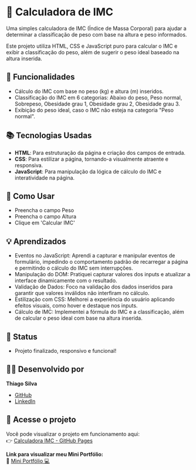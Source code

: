 # 🧮 Calculadora de IMC

Uma simples calculadora de IMC (Índice de Massa Corporal) para ajudar a determinar a classificação de peso com base na altura e peso informados.

Este projeto utiliza HTML, CSS e JavaScript puro para calcular o IMC e exibir a classificação do peso, além de sugerir o peso ideal baseado na altura inserida.

## 🧩 Funcionalidades

- Cálculo do IMC com base no peso (kg) e altura (m) inseridos.
- Classificação do IMC em 6 categorias: Abaixo do peso, Peso normal, Sobrepeso, Obesidade grau 1, Obesidade grau 2, Obesidade grau 3.
- Exibição do peso ideal, caso o IMC não esteja na categoria "Peso normal".

## 📚 Tecnologias Usadas

- **HTML**: Para estruturação da página e criação dos campos de entrada.
- **CSS**: Para estilizar a página, tornando-a visualmente atraente e responsiva.
- **JavaScript**: Para manipulação da lógica de cálculo do IMC e interatividade na página.

## 🚀 Como Usar
- Preencha o campo Peso
- Preencha o campo Altura
- Clique em 'Calcular IMC'

## 💡 Aprendizados
- Eventos no JavaScript: Aprendi a capturar e manipular eventos de formulário, impedindo o comportamento padrão de recarregar a página e permitindo o cálculo do IMC sem interrupções.
- Manipulação do DOM: Pratiquei capturar valores dos inputs e atualizar a interface dinamicamente com o resultado.
- Validação de Dados: Foco na validação dos dados inseridos para garantir que valores inválidos não interfiram no cálculo.
- Estilização com CSS: Melhorei a experiência do usuário aplicando efeitos visuais, como hover e destaque nos inputs.
- Cálculo de IMC: Implementei a fórmula do IMC e a classificação, além de calcular o peso ideal com base na altura inserida.

## 📌 Status
- Projeto finalizado, responsivo e funcional!  

## 🧑‍💻 Desenvolvido por

**Thiago Silva**  
- [GitHub](https://github.com/thiagogosilva)
- [LinkedIn](https://www.linkedin.com/in/thiagogosilva)
## 🔗 Acesse o projeto

Você pode visualizar o projeto em funcionamento aqui:  
👉 [Calculadora IMC - GitHub Pages](https://thiagogosilva.github.io/calculadora-imc/)

**Link para visualizar meu Mini Portfólio:**  
🔗 [Mini Portfólio 💻](https://thiagogosilva.github.io/desafio-90dias-dev/)